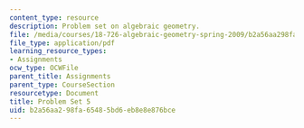 ```yaml
---
content_type: resource
description: Problem set on algebraic geometry.
file: /media/courses/18-726-algebraic-geometry-spring-2009/b2a56aa298fa65485bd6eb8e8e876bce_MIT18_726s09_pset05.pdf
file_type: application/pdf
learning_resource_types:
- Assignments
ocw_type: OCWFile
parent_title: Assignments
parent_type: CourseSection
resourcetype: Document
title: Problem Set 5
uid: b2a56aa2-98fa-6548-5bd6-eb8e8e876bce
---
```

